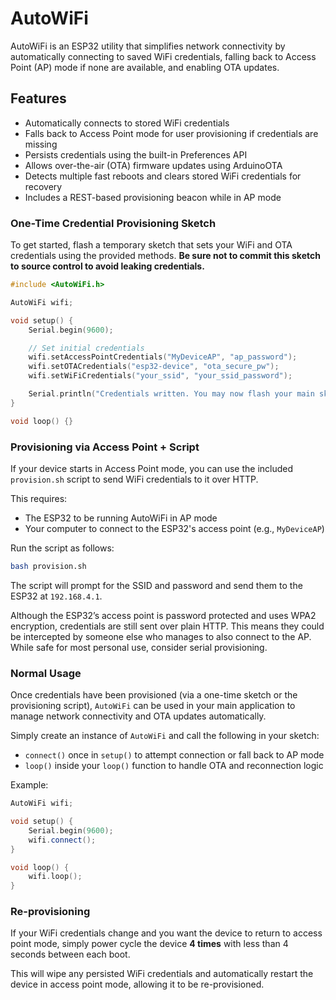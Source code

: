 # AutoWiFi

AutoWiFi is an ESP32 utility that simplifies network connectivity by automatically connecting to saved WiFi credentials, falling back to Access Point (AP) mode if none are available, and enabling OTA updates.

## Features

- Automatically connects to stored WiFi credentials
- Falls back to Access Point mode for user provisioning if credentials are missing
- Persists credentials using the built-in Preferences API
- Allows over-the-air (OTA) firmware updates using ArduinoOTA
- Detects multiple fast reboots and clears stored WiFi credentials for recovery
- Includes a REST-based provisioning beacon while in AP mode

### One-Time Credential Provisioning Sketch

To get started, flash a temporary sketch that sets your WiFi and OTA credentials using the provided methods. **Be sure not to commit this sketch to source control to avoid leaking credentials.**

```cpp
#include <AutoWiFi.h>

AutoWiFi wifi;

void setup() {
    Serial.begin(9600);

    // Set initial credentials
    wifi.setAccessPointCredentials("MyDeviceAP", "ap_password");
    wifi.setOTACredentials("esp32-device", "ota_secure_pw");
    wifi.setWiFiCredentials("your_ssid", "your_ssid_password");

    Serial.println("Credentials written. You may now flash your main sketch.");
}

void loop() {}
```

### Provisioning via Access Point + Script

If your device starts in Access Point mode, you can use the included `provision.sh` script to send WiFi credentials to it over HTTP.

This requires:

- The ESP32 to be running AutoWiFi in AP mode
- Your computer to connect to the ESP32's access point (e.g., `MyDeviceAP`)

Run the script as follows:

```bash
bash provision.sh
```

The script will prompt for the SSID and password and send them to the ESP32 at `192.168.4.1`.

Although the ESP32’s access point is password protected and uses WPA2 encryption, credentials are still sent over plain HTTP. This means they could be intercepted by someone else who manages to also connect to the AP. While safe for most personal use, consider serial provisioning.

### Normal Usage

Once credentials have been provisioned (via a one-time sketch or the provisioning script), `AutoWiFi` can be used in your main application to manage network connectivity and OTA updates automatically.

Simply create an instance of `AutoWiFi` and call the following in your sketch:

- `connect()` once in `setup()` to attempt connection or fall back to AP mode
- `loop()` inside your `loop()` function to handle OTA and reconnection logic

Example:

```cpp
AutoWiFi wifi;

void setup() {
    Serial.begin(9600);
    wifi.connect();
}

void loop() {
    wifi.loop();
}
```

### Re-provisioning

If your WiFi credentials change and you want the device to return to access point mode, simply power cycle the device **4 times** with less than 4 seconds between each boot.

This will wipe any persisted WiFi credentials and automatically restart the device in access point mode, allowing it to be re-provisioned.
